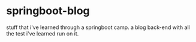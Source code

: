 # springboot-blog
stuff that  i've learned through a springboot camp. 
a blog back-end with all the test i've learned run on it.
